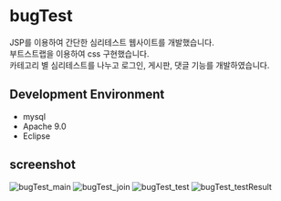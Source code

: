 # bugTest

JSP를 이용하여 간단한 심리테스트 웹사이트를 개발했습니다.<br />
부트스트랩을 이용하여 css 구현했습니다.<br />
카테고리 별 심리테스트를 나누고 로그인, 게시판, 댓글 기능를 개발하였습니다.

## Development Environment
- mysql
- Apache 9.0
- Eclipse 

## screenshot
![bugTest_main](https://user-images.githubusercontent.com/56014943/98127902-95464600-1efa-11eb-82fd-a127ddb2ac3f.jpg)
![bugTest_join](https://user-images.githubusercontent.com/56014943/98127908-97100980-1efa-11eb-9435-42eaaa059afc.jpg)
![bugTest_test](https://user-images.githubusercontent.com/56014943/98127910-97a8a000-1efa-11eb-989a-cef83f984ccb.jpg)
![bugTest_testResult](https://user-images.githubusercontent.com/56014943/98127897-92e3ec00-1efa-11eb-9290-fa832d86fc04.jpg)
